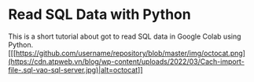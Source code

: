 # Read SQL Data with Python
This is a short tutorial about got to read SQL data in Google Colab using Python.
[[[https://github.com/username/repository/blob/master/img/octocat.png](https://cdn.atpweb.vn/blog/wp-content/uploads/2022/03/Cach-import-file-.sql-vao-sql-server.jpg)|alt=octocat]]


